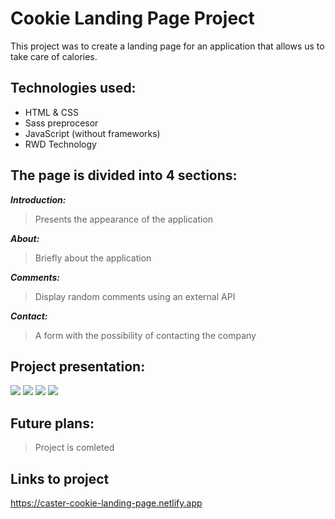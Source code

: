 # Cookie Landing Page Project

This project was to create a landing page for an application that allows us to take care of calories. </br>

## Technologies used:
- HTML & CSS </br>
- Sass preprocesor </br>
- JavaScript (without frameworks) </br>
- RWD Technology

## The page is divided into 4 sections:
 ***Introduction:*** </br>
> Presents the appearance of the application 

 ***About:*** </br>
> Briefly about the application

 ***Comments:*** </br>
> Display random comments using an external API

 ***Contact:*** </br>
> A form with the possibility of contacting the company

## Project presentation:

![](https://github.com/daniel-dabrowski-177/photos/blob/main/cookie-1.PNG)
![](https://github.com/daniel-dabrowski-177/photos/blob/main/cookie-2.PNG)
![](https://github.com/daniel-dabrowski-177/photos/blob/main/cookie-7.PNG)
![](https://github.com/daniel-dabrowski-177/photos/blob/main/cookie-6.PNG)


## Future plans:
> Project is comleted

## Links to project
https://caster-cookie-landing-page.netlify.app
